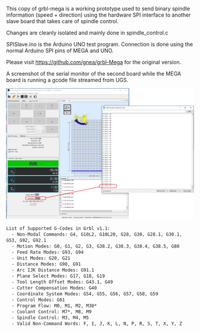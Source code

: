 
This copy of grbl-mega is a working prototype used to send binary spindle information (speed + direction) using the hardware SPI interface to another slave board that takes care of spindle control.

Changes are cleanly isolated and mainly done in spindle_control.c

SPISlave.ino is the Arduino UNO test program. Connection is done using the normal Arduino SPI pins of MEGA and UNO.

Please visit https://github.com/gnea/grbl-Mega for the original version.

A screenshot of the serial monitor of the second board while the MEGA board is running a gcode file streamed from UGS.

![UGS->MEGA->UNO](https://github.com/mmcristi1981/grbl-mega-spi/blob/master/grbl-mega-spi-spindle-speed.png?raw=true)
```
List of Supported G-Codes in Grbl v1.1:
  - Non-Modal Commands: G4, G10L2, G10L20, G28, G30, G28.1, G30.1, G53, G92, G92.1
  - Motion Modes: G0, G1, G2, G3, G38.2, G38.3, G38.4, G38.5, G80
  - Feed Rate Modes: G93, G94
  - Unit Modes: G20, G21
  - Distance Modes: G90, G91
  - Arc IJK Distance Modes: G91.1
  - Plane Select Modes: G17, G18, G19
  - Tool Length Offset Modes: G43.1, G49
  - Cutter Compensation Modes: G40
  - Coordinate System Modes: G54, G55, G56, G57, G58, G59
  - Control Modes: G61
  - Program Flow: M0, M1, M2, M30*
  - Coolant Control: M7*, M8, M9
  - Spindle Control: M3, M4, M5
  - Valid Non-Command Words: F, I, J, K, L, N, P, R, S, T, X, Y, Z
```

